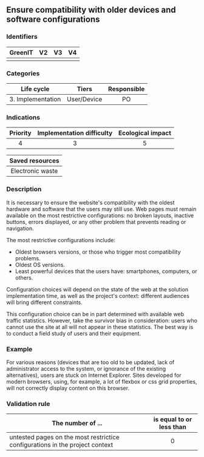 ## Ensure compatibility with older devices and software configurations


### Identifiers

| GreenIT |  V2  |  V3  |  V4  |
|:-------:|:----:|:----:|:----:|
|         |      |      |      |

### Categories

|    Life cycle     |    Tiers    | Responsible |
|:-----------------:|:-----------:|:-----------:|
| 3. Implementation | User/Device |     PO      |

### Indications

|      Priority      | Implementation difficulty | Ecological impact |
|:------------------:|:-------------------------:|:-----------------:|
|         4          |             3             |         5         |

|                      Saved resources                      |
|:---------------------------------------------------------:|
|                     Electronic waste                      |

### Description

It is necessary to ensure the website's compatibility with the oldest hardware and software that the users may still use. Web pages must remain available on the most restrictive configurations: no broken layouts, inactive buttons, errors displayed, or any other problem that prevents reading or navigation.

The most restrictive configurations include:

- Oldest browsers versions, or those who trigger most compatibility problems.
- Oldest OS versions.
- Least powerful devices that the users have: smartphones, computers, or others.

Configuration choices will depend on the state of the web at the solution implementation time, as well as the project's context: different audiences will bring different constraints.

This configuration choice can be in part determined with available web traffic statistics. However, take the survivor bias in consideration: users who cannot use the site at all will not appear in these statistics. The best way is to conduct a field study of users and their equipment.

### Example

For various reasons (devices that are too old to be updated, lack of administrator access to the system, or ignorance of the existing alternatives), users are stuck on Internet Explorer. Sites developed for modern browsers, using, for example, a lot of flexbox or css grid properties, will not correctly display content on this browser.



### Validation rule

| The number of ...                                                            | is equal to or less than |  
|------------------------------------------------------------------------------|:------------------------:|
| untested pages on the most restrictice configurations in the project context |             0            |
